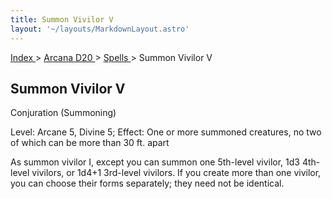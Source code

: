```yaml
---
title: Summon Vivilor V
layout: '~/layouts/MarkdownLayout.astro'
---
```


[ Index ](/) > [ Arcana D20 ](/arcana.d20.srd) > [ Spells ](/arcana.d20.srd/spells) > Summon Vivilor V

##  Summon Vivilor V

Conjuration (Summoning)

Level: Arcane 5, Divine 5; Effect: One or more summoned creatures, no two of
which can be more than 30 ft. apart

As summon vivilor I, except you can summon one 5th-level vivilor, 1d3 4th-
level vivilors, or 1d4+1 3rd-level vivilors. If you create more than one
vivilor, you can choose their forms separately; they need not be identical.

